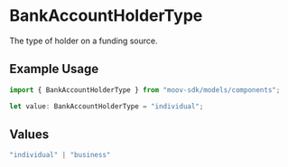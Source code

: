 # BankAccountHolderType

The type of holder on a funding source.

## Example Usage

```typescript
import { BankAccountHolderType } from "moov-sdk/models/components";

let value: BankAccountHolderType = "individual";
```

## Values

```typescript
"individual" | "business"
```
